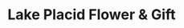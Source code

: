 ---
title: "Lake Placid Flower & Gift"
url: /lake-placid/lake-placid-flower-und-gift/
shop: Blumen
---